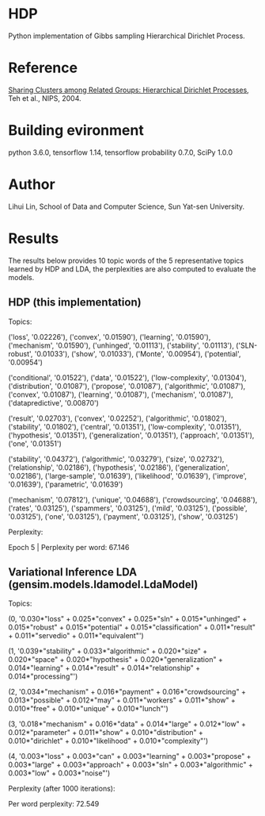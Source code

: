 # HDP
Python implementation of Gibbs sampling Hierarchical Dirichlet Process.

# Reference
[Sharing Clusters among Related Groups: Hierarchical Dirichlet Processes](http://papers.nips.cc/paper/2698-sharing-clusters-among-related-groups-hierarchical-dirichlet-processes), Teh et al., NIPS, 2004.

# Building evironment
python 3.6.0, tensorflow 1.14, tensorflow probability 0.7.0, SciPy 1.0.0

# Author
Lihui Lin, School of Data and Computer Science, Sun Yat-sen University.

# Results
The results below provides 10 topic words of the 5 representative topics learned by HDP and LDA, the perplexities are also computed to evaluate the models.

## HDP (this implementation)
Topics:

('loss', '0.02226'), ('convex', '0.01590'), ('learning', '0.01590'), ('mechanism', '0.01590'), ('unhinged', '0.01113'), ('stability', '0.01113'), ('SLN-robust', '0.01033'), ('show', '0.01033'), ('Monte', '0.00954'), ('potential', '0.00954')

('conditional', '0.01522'), ('data', '0.01522'), ('low-complexity', '0.01304'), ('distribution', '0.01087'), ('propose', '0.01087'), ('algorithmic', '0.01087'), ('convex', '0.01087'), ('learning', '0.01087'), ('mechanism', '0.01087'), ('datapredictive', '0.00870')

('result', '0.02703'), ('convex', '0.02252'), ('algorithmic', '0.01802'), ('stability', '0.01802'), ('central', '0.01351'), ('low-complexity', '0.01351'), ('hypothesis', '0.01351'), ('generalization', '0.01351'), ('approach', '0.01351'), ('one', '0.01351')

('stability', '0.04372'), ('algorithmic', '0.03279'), ('size', '0.02732'), ('relationship', '0.02186'), ('hypothesis', '0.02186'), ('generalization', '0.02186'), ('large-sample', '0.01639'), ('likelihood', '0.01639'), ('improve', '0.01639'), ('parametric', '0.01639')

('mechanism', '0.07812'), ('unique', '0.04688'), ('crowdsourcing', '0.04688'), ('rates', '0.03125'), ('spammers', '0.03125'), ('mild', '0.03125'), ('possible', '0.03125'), ('one', '0.03125'), ('payment', '0.03125'), ('show', '0.03125')

Perplexity:

Epoch 5 | Perplexity per word: 67.146

## Variational Inference LDA (gensim.models.ldamodel.LdaModel)
Topics:

(0, '0.030*"loss" + 0.025*"convex" + 0.025*"sln" + 0.015*"unhinged" + 0.015*"robust" + 0.015*"potential" + 0.015*"classification" + 0.011*"result" + 0.011*"servedio" + 0.011*"equivalent"')

(1, '0.039*"stability" + 0.033*"algorithmic" + 0.020*"size" + 0.020*"space" + 0.020*"hypothesis" + 0.020*"generalization" + 0.014*"learning" + 0.014*"result" + 0.014*"relationship" + 0.014*"processing"')

(2, '0.034*"mechanism" + 0.016*"payment" + 0.016*"crowdsourcing" + 0.013*"possible" + 0.012*"may" + 0.011*"workers" + 0.011*"show" + 0.010*"free" + 0.010*"unique" + 0.010*"lunch"')

(3, '0.018*"mechanism" + 0.016*"data" + 0.014*"large" + 0.012*"low" + 0.012*"parameter" + 0.011*"show" + 0.010*"distribution" + 0.010*"dirichlet" + 0.010*"likelihood" + 0.010*"complexity"')

(4, '0.003*"loss" + 0.003*"can" + 0.003*"learning" + 0.003*"propose" + 0.003*"large" + 0.003*"approach" + 0.003*"sln" + 0.003*"algorithmic" + 0.003*"low" + 0.003*"noise"')

Perplexity (after 1000 iterations):

Per word perplexity: 72.549
